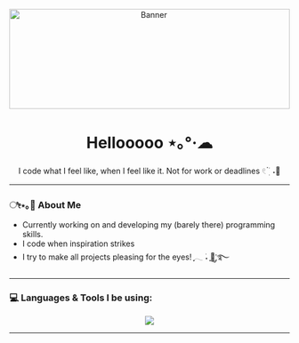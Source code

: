 <p align="center">
  <img 
    src="https://i.pinimg.com/originals/4b/a4/a3/4ba4a3201379339649ace503f62e7b8c.gif" 
    alt="Banner"
    width="100%"
    height="180"
  />
</p>







<h1 align="center">Hellooooo ⋆｡°·☁︎ </h1>
<p align="center">
  I code what I feel like, when I feel like it.  
  Not for work or deadlines 𓏲 ๋࣭ ࣪ ˖🎐
</p>

---

### ೀ⋆｡🌷 About Me
- Currently working on and developing my
  (barely there) programming skills.
- I code when inspiration strikes
- I try to make all projects pleasing
  for the eyes!
  ִֶָ𓂃 ࣪˖ ִֶָ🐇་༘࿐

---

### 💻 Languages & Tools I be using:

<p align="center">
  <img src="https://skillicons.dev/icons?i=html,css,js,vscode,flutter,firebase,github,&theme=light" />
</p>

---


